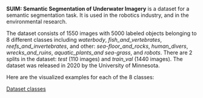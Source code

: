 **SUIM: Semantic Segmentation of Underwater Imagery** is a dataset for a semantic segmentation task. It is used in the robotics industry, and in the environmental research. 

The dataset consists of 1550 images with 5000 labeled objects belonging to 8 different classes including *waterbody*, *fish_and_vertebrates*, *reefs_and_invertebrates*, and other: *sea-floor_and_rocks*, *human_divers*, *wrecks_and_ruins*, *aquatic_plants_and sea-grass*, and *robots*. There are 2 splits in the dataset: *test* (110 images) and *train_val* (1440 images). The dataset was released in 2020 by the University of Minnesota.

Here are the visualized examples for each of the 8 classes:

[Dataset classes](https://github.com/dataset-ninja/suim/raw/main/visualizations/classes_preview.webm)
